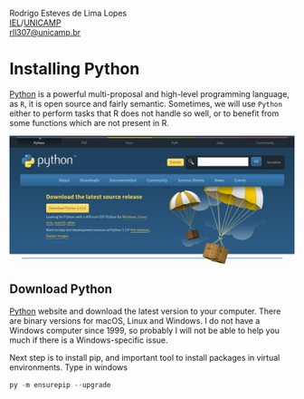 Rodrigo Esteves de Lima Lopes \
[IEL](http://www.iel.unicamp.br)/[UNICAMP](https://www.unicamp.br/unicamp/)\
[rll307@unicamp.br](mailto:rll307@unicamp.br)

# Installing Python

[Python](https://www.python.org/) is a powerful multi-proposal and high-level programming language, as `R`, it is open source and fairly semantic. Sometimes, we will use `Python` either to perform tasks that R does not handle so well, or to benefit from some functions which are not present in R.

![Downloading Python](./images/Python1.png)

## Download Python

[Python](https://www.python.org/) website and download the latest version to your computer. There are binary versions for macOS, Linux and Windows. I do not have a Windows computer since 1999, so probably I will not be able to help you much if there is a Windows-specific issue.

Next step is to install pip, and important tool to install packages in virtual environments. Type in windows

```python
py -m ensurepip --upgrade
```


